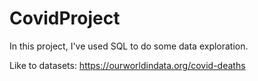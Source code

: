 # CovidProject

In this project, I've used SQL to do some data exploration.

Like to datasets: https://ourworldindata.org/covid-deaths
